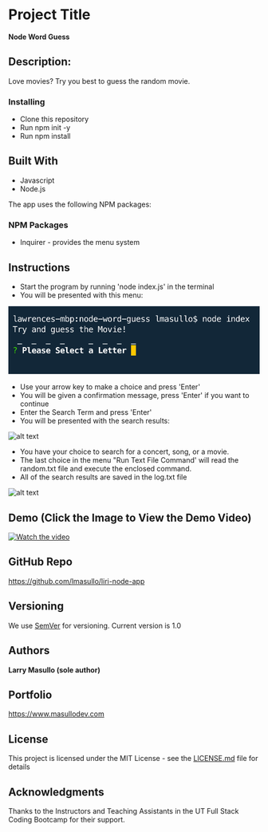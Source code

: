 # Project Title

**Node Word Guess**

## Description:

Love movies? Try you best to guess the random movie.

### Installing

* Clone this repository
* Run npm init -y
* Run npm install

## Built With

* Javascript
* Node.js

The app uses the following NPM packages: 

### NPM Packages

* Inquirer - provides the menu system

## Instructions

* Start the program by running 'node index.js' in the terminal
* You will be presented with this menu:

![alt text](images/main.png "Main Menu")

* Use your arrow key to make a choice and press 'Enter'
* You will be given a confirmation message, press 'Enter' if you want to continue
* Enter the Search Term and press 'Enter'
* You will be presented with the search results:

![alt text](images/instruct2b.png "Search Result")

* You have your choice to search for a concert, song, or a movie.
* The last choice in the menu "Run Text File Command' will read the random.txt file and execute the enclosed command.
* All of the search results are saved in the log.txt file

![alt text](images/log.png "Log.txt File")

## Demo (Click the Image to View the Demo Video)

[![Watch the video](images/instruct1.png)](https://www.youtube.com/embed/-isHopAYq7w "Main Menu")

## GitHub Repo
https://github.com/lmasullo/liri-node-app

## Versioning

We use [SemVer](http://semver.org/) for versioning. 
Current version is 1.0

## Authors

**Larry Masullo (sole author)**

## Portfolio
https://www.masullodev.com

## License

This project is licensed under the MIT License - see the [LICENSE.md](LICENSE.md) file for details

## Acknowledgments

Thanks to the Instructors and Teaching Assistants in the UT Full Stack Coding Bootcamp for their support. 
